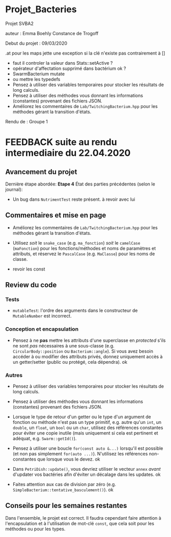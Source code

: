 # Projet_Bacteries
Projet SVBA2

auteur : Emma Boehly Constance de Trogoff

Debut du projet : 09/03/2020

.at pour les maps jette une exception si la clé n'existe pas contrairement à []
- faut il controler la valeur dans Stats::setActive ?
- opérateur d'affectation supprimé dans bactérium ok ?
- SwarmBacterium mutate
- ou mettre les typedefs
- Pensez à utiliser des variables temporaires pour stocker les résultats de long calculs.
- Pensez à utiliser des méthodes vous donnant les informations (constantes) provenant des fichiers JSON.
- Améliorez les commentaires de `Lab/TwitchingBacterium.hpp` pour les méthodes gérant la transition d'états.

Rendu de : Groupe 1

# FEEDBACK suite au rendu intermediaire du 22.04.2020


## Avancement du projet

Dernière étape abordée: **Etape 4**
État des parties précédentes (selon le journal):
- Un bug dans `NutrimentTest` reste présent. à revoir avec lui

## Commentaires et mise en page

- Améliorez les commentaires de `Lab/TwitchingBacterium.hpp` pour les méthodes gérant la transition d'états.
- Utilisez *soit* le `snake_case` (e.g. `ma_fonction`) *soit* le `camelCase` (`maFonction`) pour les fonctions/méthodes
et noms de paramètres et attributs, et réservez le `PascalCase` (e.g. `MaClasse`) pour les noms de classe.

- revoir les const

## Review du code

### Tests
- `mutableTest`: l'ordre des arguments dans le constructeur de `MutableNumber` est incorrect.

### Conception et encapsulation
- Pensez à ne **pas** mettre les attributs d'une superclasse en *protected* s'ils ne sont *pas* nécessaires à une
sous-classe (e.g. `CircularBody::position` ou `Bacterium::angle`). Si vous avez besoin accéder à ou modifier des
attributs privés, donnez uniquement accès à un getter/setter (public ou protégé, cela dépendra).
ok

### Autres

- Pensez à utiliser des variables temporaires pour stocker les résultats de long calculs.
- Pensez à utiliser des méthodes vous donnant les informations (constantes) provenant des fichiers JSON.
- Lorsque le type de retour d'un getter ou le type d'un argument de fonction ou méthode n'est pas un type primitif,
e.g. autre qu'un `int`, un `double`, un `float`, un `bool` ou un `char`, utilisez des références constantes pour éviter
une copie inutile (mais uniquement si cela est pertinent et adéquat, e.g. `Swarm::getId()`).

- Pensez à utiliser une boucle `for(const auto &...)` lorsqu'il est possible (et non pas simplement `for(auto ...)`).
N'utilisez les références non-constantes que lorsque vous le devez. ok

- Dans `PetriDish::update()`, vous devriez utiliser le vecteur `annex` *avant* d'updater vos bactéries afin d'éviter un
décalage dans les updates. ok

- Faites attention aux cas de division par zéro (e.g. `SimpleBacterium::tentative_basculement()`). ok

## Conseils pour les semaines restantes

Dans l'ensemble, le projet est correct. Il faudra cependant faire attention à l'encapsulation et à l'utilisation de
mot-clé `const`, que cela soit pour les méthodes ou pour les types.
